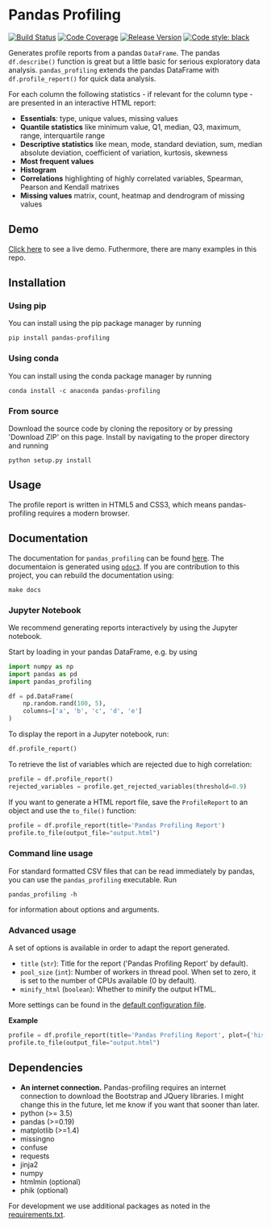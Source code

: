 # Pandas Profiling
[![Build Status](https://travis-ci.com/sbrugman/pptest.svg?token=zcnQdAoDrPucSesNAxNv&branch=master)](https://travis-ci.com/sbrugman/pptest)
[![Code Coverage](https://codecov.io/gh/sbrugman/pptest/branch/master/graph/badge.svg?token=VHjSMxJUhl)](https://codecov.io/gh/sbrugman/pptest)
[![Release Version](https://img.shields.io/github/release/pandas-profiling/pandas-profiling.svg)](https://github.com/pandas-profiling/pandas-profiling/releases)
[![Code style: black](https://img.shields.io/badge/code%20style-black-000000.svg)](https://github.com/python/black)

Generates profile reports from a pandas `DataFrame`. 
The pandas `df.describe()` function is great but a little basic for serious exploratory data analysis. 
`pandas_profiling` extends the pandas DataFrame with `df.profile_report()` for quick data analysis.

For each column the following statistics - if relevant for the column type - are presented in an interactive HTML report:

* **Essentials**:  type, unique values, missing values
* **Quantile statistics** like minimum value, Q1, median, Q3, maximum, range, interquartile range
* **Descriptive statistics** like mean, mode, standard deviation, sum, median absolute deviation, coefficient of variation, kurtosis, skewness
* **Most frequent values**
* **Histogram**
* **Correlations** highlighting of highly correlated variables, Spearman, Pearson and Kendall matrixes
* **Missing values** matrix, count, heatmap and dendrogram of missing values

## Demo

[Click here](http://nbviewer.ipython.org/github/JosPolfliet/pandas-profiling/blob/master/examples/meteorites.ipynb) to see a live demo.
Futhermore, there are many examples in this repo.

## Installation

### Using pip

You can install using the pip package manager by running

    pip install pandas-profiling
    
### Using conda

You can install using the conda package manager by running

    conda install -c anaconda pandas-profiling

### From source

Download the source code by cloning the repository or by pressing 'Download ZIP' on this page. Install by navigating to the proper directory and running

    python setup.py install

## Usage

The profile report is written in HTML5 and CSS3, which means pandas-profiling requires a modern browser. 

## Documentation

The documentation for `pandas_profiling` can be found [here](https://sbrugman.github.io/pptest/).
The documentaion is generated using [`pdoc3`](https://github.com/pdoc3/pdoc). If you are contribution to this project, you can rebuild the documentation using:
```
make docs
```

### Jupyter Notebook

We recommend generating reports interactively by using the Jupyter notebook. 

Start by loading in your pandas DataFrame, e.g. by using
```python
import numpy as np
import pandas as pd
import pandas_profiling

df = pd.DataFrame(
    np.random.rand(100, 5),
    columns=['a', 'b', 'c', 'd', 'e']
)
```
To display the report in a Jupyter notebook, run:
```python
df.profile_report()
```
To retrieve the list of variables which are rejected due to high correlation:
```python
profile = df.profile_report()
rejected_variables = profile.get_rejected_variables(threshold=0.9)
```
If you want to generate a HTML report file, save the `ProfileReport` to an object and use the `to_file()` function:
```python
profile = df.profile_report(title='Pandas Profiling Report')
profile.to_file(output_file="output.html")
```
### Command line usage

For standard formatted CSV files that can be read immediately by pandas, you can use the `pandas_profiling` executable. Run

	pandas_profiling -h

for information about options and arguments.

### Advanced usage

A set of options is available in order to adapt the report generated.

* `title` (`str`): Title for the report ('Pandas Profiling Report' by default).
* `pool_size` (`int`): Number of workers in thread pool. When set to zero, it is set to the number of CPUs available (0 by default).
* `minify_html` (`boolean`): Whether to minify the output HTML.

More settings can be found in the [default configuration file](https://github.com/sbrugman/pptest/blob/master/pandas_profiling/config_default.yaml).

__Example__
```python
profile = df.profile_report(title='Pandas Profiling Report', plot={'histogram': {'bins': 8}})
profile.to_file(output_file="output.html")
```

## Dependencies

* **An internet connection.** Pandas-profiling requires an internet connection to download the Bootstrap and JQuery libraries. I might change this in the future, let me know if you want that sooner than later.
* python (>= 3.5)
* pandas (>=0.19)
* matplotlib  (>=1.4)
* missingno
* confuse
* requests
* jinja2
* numpy
* htmlmin (optional)
* phik (optional)

For development we use additional packages as noted in the [requirements.txt](https://github.com/sbrugman/pptest/blob/master/requirements.txt).

